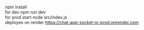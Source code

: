 npm install
<br>
for dev npm run dev
<br>
for prod start node src/index.js
<br>
deployes on render https://chat-app-socket-io-prod.onrender.com
